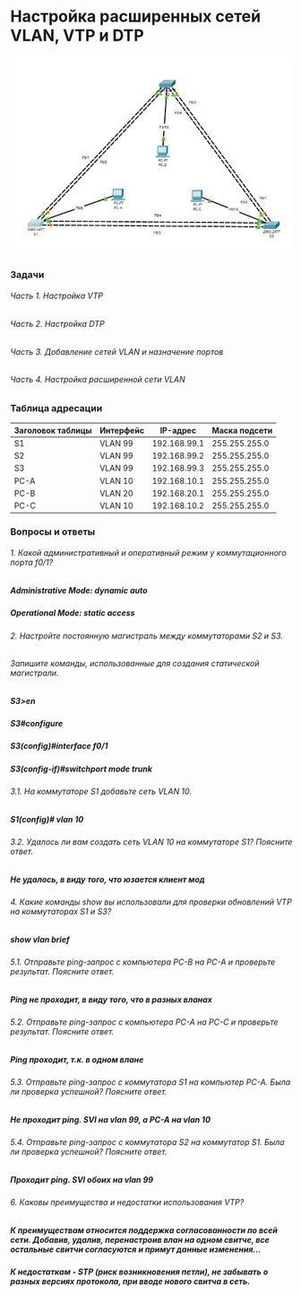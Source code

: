 # Настройка расширенных сетей VLAN, VTP и DTP

![](scheme.jpg)

### Задачи
###### Часть 1. Настройка VTP
###### Часть 2. Настройка DTP
###### Часть 3. Добавление сетей VLAN и назначение портов
###### Часть 4. Настройка расширенной сети VLAN


### Таблица адресации	
|Заголовок таблицы|Интерфейс|IP-адрес    |Маска подсети|
|-----------------|---------|------------|-------------|
|S1               |VLAN 99  |192.168.99.1|255.255.255.0|
|S2	      	  |VLAN 99  |192.168.99.2|255.255.255.0|
|S3		  |VLAN 99  |192.168.99.3|255.255.255.0|
|PC-A		  |VLAN 10  |192.168.10.1|255.255.255.0|
|PC-B		  |VLAN 20  |192.168.20.1|255.255.255.0|
|PC-C		  |VLAN 10  |192.168.10.2|255.255.255.0|

### Вопросы и ответы

###### 1. Какой административный и оперативный режим у коммутационного порта f0/1?
##### Administrative Mode: dynamic auto
##### Operational Mode: static access

###### 2. Настройте постоянную магистраль между коммутаторами S2 и S3.
######    Запишите команды, использованные для создания статической магистрали.
	
##### S3>en
##### S3#configure
##### S3(config)#interface f0/1
##### S3(config-if)#switchport mode trunk

###### 3.1. На коммутаторе S1 добавьте сеть VLAN 10.
##### S1(config)# vlan 10
###### 3.2. Удалось ли вам создать сеть VLAN 10 на коммутаторе S1? Поясните ответ.
##### Не удалось, в виду того, что юзается клиент мод

###### 4. Какие команды show вы использовали для проверки обновлений VTP на коммутаторах S1 и S3?
##### show vlan brief

###### 5.1. Отправьте ping-запрос с компьютера PC-B на PC-A и проверьте результат. Поясните ответ.
##### Ping не проходит, в виду того, что в разных вланах
###### 5.2. Отправьте ping-запрос с компьютера PC-A на PC-C и проверьте результат. Поясните ответ.
##### Ping проходит, т.к. в одном влане
###### 5.3. Отправьте ping-запрос с коммутатора S1 на компьютер PC-A. Была ли проверка успешной? Поясните ответ.
##### Не проходит ping. SVI на vlan 99, а PC-A на vlan 10
###### 5.4. Отправьте ping-запрос с коммутатора S2 на коммутатор S1. Была ли проверка успешной? Поясните ответ.
##### Проходит ping. SVI обоих на vlan 99

###### 6. Каковы преимущества и недостатки использования VTP?
##### К преимуществам относится поддержка согласованности по всей сети. Добавив, удалив, перенастроив влан на одном свитче, все остальные свитчи согласуются и примут данные изменения...
##### К недостаткам - STP (риск возникновения петли), не забывать о разных версиях протокола, при вводе нового свитча в сеть. 


	
